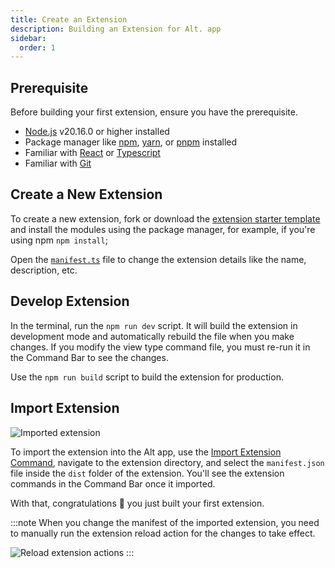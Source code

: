 ```yaml
---
title: Create an Extension
description: Building an Extension for Alt. app
sidebar:
  order: 1
---
```


## Prerequisite

Before building your first extension, ensure you have the prerequisite.
- [Node.js](https://nodejs.org/) v20.16.0 or higher installed
- Package manager like [npm](http://npmjs.com/), [yarn](https://yarnpkg.com/), or [pnpm](https://pnpm.io/) installed
- Familiar with [React](https://react.dev/) or [Typescript](https://www.typescriptlang.org/)
- Familiar with [Git](https://git-scm.com/)

## Create a New Extension

To create a new extension, fork or download the [extension starter template](https://github.com/Kholid060/altdot-extension-starter) and install the modules using the package manager, for example, if you're using npm `npm install`;

Open the [`manifest.ts`](/extensions/manifest) file to change the extension details like the name, description, etc.

## Develop Extension

In the terminal, run the `npm run dev` script. It will build the extension in development mode and automatically rebuild the file when you make changes. If you modify the view type command file, you must re-run it in the Command Bar to see the changes.

Use the `npm run build` script to build the extension for production.

## Import Extension

![Imported extension](@/assets/images/imported-extension.png)

To import the extension into the Alt app, use the [Import Extension Command](/basics/core-commands/#import-extension-command), navigate to the extension directory, and select the `manifest.json` file inside the `dist` folder of the extension. You'll see the extension commands in the Command Bar once it imported.

With that, congratulations 🎉 you just built your first extension.

:::note
When you change the manifest of the imported extension, you need to manually run the extension reload action for the changes to take effect.

![Reload extension actions](@/assets/images/reload-extension-action.png)
:::